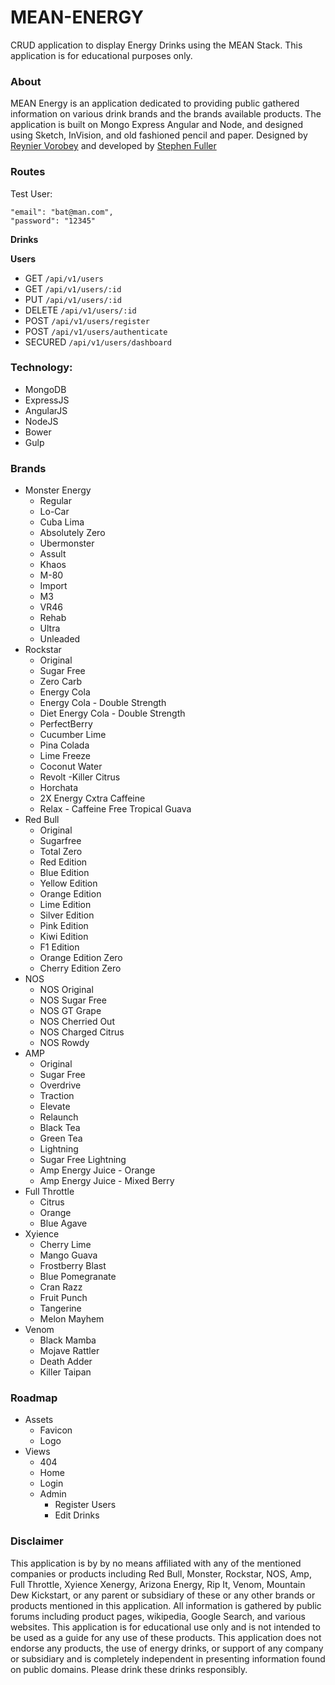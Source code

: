 # MEAN-ENERGY

CRUD application to display Energy Drinks using the MEAN Stack.
This application is for educational purposes only.

### About

MEAN Energy is an application dedicated to providing public gathered information on various drink brands and the brands available products. The application is built on Mongo Express Angular and Node, and designed using Sketch, InVision, and old fashioned pencil and paper. Designed by [Reynier Vorobey](https://www.instagram.com/vorobey12/?hl=en) and developed by [Stephen Fuller](http://williamsfuller.com/)

### Routes

Test User:

    "email": "bat@man.com",
    "password": "12345"

**Drinks**

**Users**

* GET     `/api/v1/users`
* GET     `/api/v1/users/:id`
* PUT     `/api/v1/users/:id`
* DELETE  `/api/v1/users/:id`
* POST    `/api/v1/users/register`
* POST    `/api/v1/users/authenticate`
* SECURED `/api/v1/users/dashboard`


### Technology:

* MongoDB
* ExpressJS
* AngularJS
* NodeJS
* Bower
* Gulp


### Brands

* Monster Energy
  * Regular
  * Lo-Car
  * Cuba Lima
  * Absolutely Zero
  * Ubermonster
  * Assult
  * Khaos
  * M-80
  * Import
  * M3
  * VR46
  * Rehab
  * Ultra
  * Unleaded
* Rockstar
  * Original
  * Sugar Free
  * Zero Carb
  * Energy Cola
  * Energy Cola - Double Strength
  * Diet Energy Cola - Double Strength
  * PerfectBerry
  * Cucumber Lime
  * Pina Colada
  * Lime Freeze
  * Coconut Water
  * Revolt -Killer Citrus
  * Horchata
  * 2X Energy Cxtra Caffeine
  * Relax - Caffeine Free Tropical Guava
* Red Bull
   * Original
   * Sugarfree
   * Total Zero
   * Red Edition
   * Blue Edition
   * Yellow Edition
   * Orange Edition
   * Lime Edition
   * Silver Edition
   * Pink Edition
   * Kiwi Edition
   * F1 Edition
   * Orange Edition Zero
   * Cherry Edition Zero
* NOS
    * NOS Original
    * NOS Sugar Free
    * NOS GT Grape
    * NOS Cherried Out
    * NOS Charged Citrus
    * NOS Rowdy
* AMP
  * Original
  * Sugar Free
  * Overdrive
  * Traction
  * Elevate
  * Relaunch
  * Black Tea
  * Green Tea
  * Lightning
  * Sugar Free Lightning
  * Amp Energy Juice - Orange
  * Amp Energy Juice - Mixed Berry
* Full Throttle
  * Citrus
  * Orange
  * Blue Agave
* Xyience
  * Cherry Lime
  * Mango Guava
  * Frostberry Blast
  * Blue Pomegranate
  * Cran Razz
  * Fruit Punch
  * Tangerine
  * Melon Mayhem
* Venom
  * Black Mamba
  * Mojave Rattler
  * Death Adder
  * Killer Taipan


### Roadmap

* Assets
    * Favicon
    * Logo
* Views
    * 404
    * Home
    * Login
    * Admin
        * Register Users
        * Edit Drinks

### Disclaimer

This application is by by no means affiliated with any of the mentioned companies or products including Red Bull, Monster, Rockstar, NOS, Amp, Full Throttle, Xyience Xenergy, Arizona Energy, Rip It, Venom, Mountain Dew Kickstart, or any parent or subsidiary of these or any other brands or products mentioned in this application. All information is gathered by public forums including product pages, wikipedia, Google Search, and various websites. This application is for educational use only and is not intended to be used as a guide for any use of these products. This application does not endorse any products, the use of energy drinks, or support of any company or subsidiary and is completely independent in presenting information found on public domains. Please drink these drinks responsibly.
